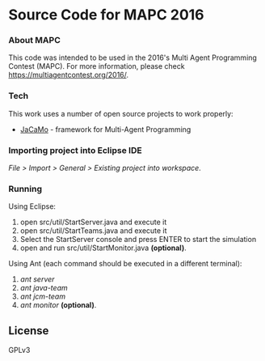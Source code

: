 # Source Code for MAPC 2016

### About MAPC

This code was intended to be used in the 2016's Multi Agent Programming Contest (MAPC). For more information, please check https://multiagentcontest.org/2016/.

### Tech

This work uses a number of open source projects to work properly:

* [JaCaMo] - framework for Multi-Agent Programming 

### Importing project into Eclipse IDE

*File > Import > General > Existing project into workspace*.

### Running

Using Eclipse:  
1. open src/util/StartServer.java and execute it  
2. open src/util/StartTeams.java and execute it  
3. Select the StartServer console and press ENTER to start the simulation  
4. open and run src/util/StartMonitor.java **(optional)**.

Using Ant (each command should be executed in a different terminal):  
1. *ant server*  
2. *ant java-team*  
3. *ant jcm-team*  
4. *ant monitor* **(optional)**.

License
----

GPLv3


   [Eduardo Bertassi]: <mailto:&#098;&#101;&#114;&#116;&#097;&#115;&#115;&#105;&#064;&#121;&#097;&#104;&#111;&#111;&#046;&#099;&#111;&#109;>
   [jacamo]: <http://jacamo.sourceforge.net/>
